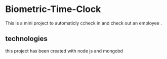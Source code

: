 # Biometric-Time-Clock
This is a mini project to automaticly ccheck in and check out an employee  .
## technologies 
this project has been created with node js and mongobd 

